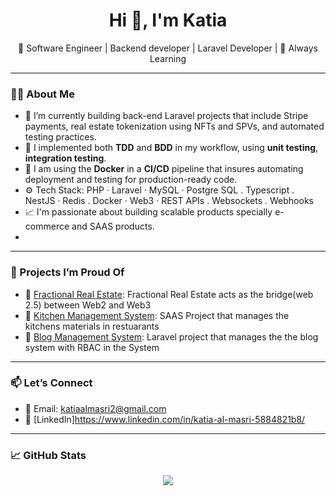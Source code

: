 <h1 align="center">Hi 👋, I'm Katia</h1>
<p align="center">🚀 Software Engineer | Backend developer | Laravel Developer | 🧠 Always Learning</p>

---

### 👨‍💻 About Me
- 🔭 I’m currently building back-end Laravel projects that include Stripe payments, real estate tokenization using NFTs and SPVs, and automated testing practices.
- 🧪 I implemented both **TDD** and **BDD** in my workflow, using **unit testing**, **integration testing**.
- 🐳 I am using  the **Docker** in a **CI/CD** pipeline that insures automating deployment and testing for production-ready code.
- ⚙️ Tech Stack: PHP · Laravel · MySQL · Postgre SQL . Typescript . NestJS · Redis . Docker · Web3 · REST APIs . Websockets . Webhooks
- 📈 I'm passionate about building scalable products specially e-commerce and SAAS products.
- 
---

### 📌 Projects I’m Proud Of
- 🏬 [Fractional Real Estate](https://github.com/Katia-almasri/harvest): Fractional Real Estate acts as the bridge(web 2.5) between Web2 and Web3 
- 🚗 [Kitchen Management System](https://github.com/Katia-almasri/kitchen-management-system): SAAS Project that manages the kitchens materials in restuarants
- 🧱 [Blog Management System](https://github.com/Katia-almasri/blog-management-system/tree/master): Laravel project that manages the the blog system with RBAC in the System

---

### 📫 Let’s Connect
- 📧 Email: katiaalmasri2@gmail.com
- 💼 [LinkedIn]https://www.linkedin.com/in/katia-al-masri-5884821b8/

---

### 📈 GitHub Stats
<p align="center">
  <img src="https://github-readme-stats.vercel.app/api?username=Katia-almasri&show_icons=true&theme=radical" />
</p>
